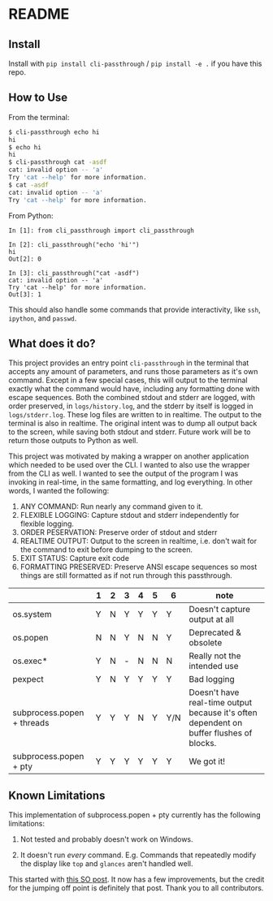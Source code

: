 # README

## Install

Install with `pip install cli-passthrough` / `pip install -e .` if you have this repo.


## How to Use


From the terminal:

```bash
$ cli-passthrough echo hi
hi
$ echo hi
hi
$ cli-passthrough cat -asdf
cat: invalid option -- 'a'
Try 'cat --help' for more information.
$ cat -asdf
cat: invalid option -- 'a'
Try 'cat --help' for more information.
```

From Python:
```ipython
In [1]: from cli_passthrough import cli_passthrough

In [2]: cli_passthrough("echo 'hi'")
hi
Out[2]: 0

In [3]: cli_passthrough("cat -asdf")
cat: invalid option -- 'a'
Try 'cat --help' for more information.
Out[3]: 1
```

This should also handle some commands that provide interactivity, like `ssh`, `ipython`, and `passwd`.

## What does it do?


This project provides an entry point `cli-passthrough` in the terminal that accepts any amount of parameters, and runs those parameters as it's own command. Except in a few special cases, this will output to the terminal exactly what the command would have, including any formatting done with escape sequences. Both the combined stdout and stderr are logged, with order preserved, in `logs/history.log`, and the stderr by itself is logged in `logs/stderr.log`. These log files are written to in realtime. The output to the terminal is also in realtime. The original intent was to dump all output back to the screen, while saving both stdout and stderr. Future work will be to return those outputs to Python as well.

This project was motivated by making a wrapper on another application which needed to be used over the CLI. I wanted to also use the wrapper from the CLI as well. I wanted to see the output of the program I was invoking in real-time, in the same formatting, and log everything. In other words, I wanted the following:

1. ANY COMMAND: Run nearly any command given to it.
2. FLEXIBLE LOGGING: Capture stdout and stderr independently for flexible logging.
3. ORDER PESERVATION: Preserve order of stdout and stderr
4. REALTIME OUTPUT: Output to the screen in realtime, i.e. don't wait for the command to exit before dumping to the screen.
5. EXIT STATUS: Capture exit code
6. FORMATTING PRESERVED: Preserve ANSI escape sequences so most things are still formatted as if not run through this passthrough.


|                              | 1 | 2 | 3 | 4 | 5 | 6   | note |
|------------------------------|---|---|---|---|---|-----|------|
| os.system                    | Y | N | Y | Y | Y | Y   | Doesn't capture output at all |
| os.popen                     | N | N | Y | N | N | Y   | Deprecated & obsolete |
| os.exec*                     | Y | N | - | N | N | N   | Really not the intended use |
| pexpect                      | Y | N | Y | Y | Y | Y   | Bad logging |
| subprocess.popen + threads   | Y | Y | Y | N | Y | Y/N | Doesn't have real-time output because it's often dependent on buffer flushes of blocks. |
| subprocess.popen + pty       | Y | Y | Y | Y | Y | Y   | We got it! |


## Known Limitations

This implementation of subprocess.popen + pty currently has the following limitations:

1. Not tested and probably doesn't work on Windows.

1. It doesn't run *every* command. E.g. Commands that repeatedly modify the display like `top` and `glances` aren't handled well.

This started with [this SO post](https://stackoverflow.com/a/31953436). It now has a few improvements, but the credit for the jumping off point is definitely that post. Thank you to all contributors.
